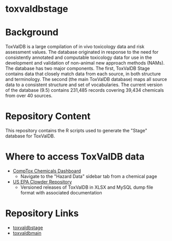 # toxvaldbstage

# Background
ToxValDB is a large compilation of in vivo toxicology data and risk assessment values. The database originated in response to the need for consistently annotated and computable toxicology data for use in the development and validation of non-animal new approach methods (NAMs). The database has two major components. The first, ToxValDB Stage contains data that closely match data from each source, in both structure and terminology. The second (the main ToxValDB database) maps all source data to a consistent structure and set of vocabularies. The current version of the database (9.5) contains 231,485 records covering 39,434 chemicals from over 40 sources.

# Repository Content
This repository contains the R scripts used to generate the "Stage" database for ToxValDB.

# Where to access ToxValDB data

- [CompTox Chemicals Dashboard](https://comptox.epa.gov/dashboard/)
	 - Navigate to the "Hazard Data" sidebar tab from a chemical page
- [US EPA Clowder Repository](https://clowder.edap-cluster.com/datasets/61147fefe4b0856fdc65639b#folderId=62e184ebe4b055edffbfc22b)
	- Versioned releases of ToxValDB in XLSX and MySQL dump file format with associated documentation

# Repository Links
- [toxvaldbstage](https://github.com/usepa/toxval_stage)
- [toxvaldbmain](https://github.com/usepa/toxvaldbmain/)
